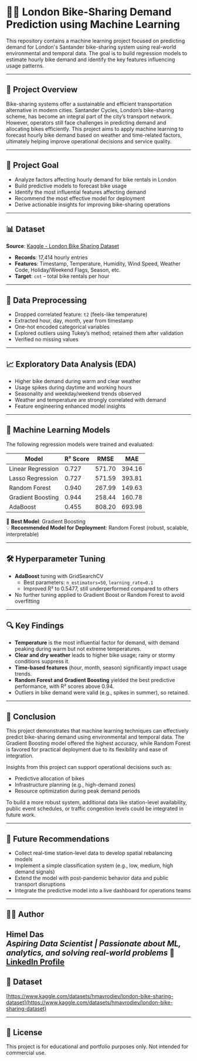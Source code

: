 # 🚴‍♂️ London Bike-Sharing Demand Prediction using Machine Learning

This repository contains a machine learning project focused on predicting demand for London's Santander bike-sharing system using real-world environmental and temporal data. The goal is to build regression models to estimate hourly bike demand and identify the key features influencing usage patterns.

---

## 📌 Project Overview

Bike-sharing systems offer a sustainable and efficient transportation alternative in modern cities. Santander Cycles, London’s bike-sharing scheme, has become an integral part of the city’s transport network. However, operators still face challenges in predicting demand and allocating bikes efficiently. This project aims to apply machine learning to forecast hourly bike demand based on weather and time-related factors, ultimately helping improve operational decisions and service quality.

---

## 🎯 Project Goal

- Analyze factors affecting hourly demand for bike rentals in London
- Build predictive models to forecast bike usage
- Identify the most influential features affecting demand
- Recommend the most effective model for deployment
- Derive actionable insights for improving bike-sharing operations

---

## 📊 Dataset

**Source**: [Kaggle - London Bike Sharing Dataset](https://www.kaggle.com/datasets/hmavrodiev/london-bike-sharing-dataset)

- **Records**: 17,414 hourly entries
- **Features**: Timestamp, Temperature, Humidity, Wind Speed, Weather Code, Holiday/Weekend Flags, Season, etc.
- **Target**: `cnt` – total bike rentals per hour

---

## 🧹 Data Preprocessing

- Dropped correlated feature: `t2` (feels-like temperature)
- Extracted hour, day, month, year from timestamp
- One-hot encoded categorical variables
- Explored outliers using Tukey’s method; retained them after validation
- Verified no missing values

---

## 📈 Exploratory Data Analysis (EDA)

- Higher bike demand during warm and clear weather
- Usage spikes during daytime and working hours
- Seasonality and weekday/weekend trends observed
- Weather and temperature are strongly correlated with demand
- Feature engineering enhanced model insights

---

## 🤖 Machine Learning Models

The following regression models were trained and evaluated:

| Model              | R² Score | RMSE    | MAE    |
|-------------------|----------|---------|--------|
| Linear Regression  | 0.727    | 571.70  | 394.16 |
| Lasso Regression   | 0.727    | 571.59  | 393.81 |
| Random Forest      | 0.940    | 267.99  | 149.63 |
| Gradient Boosting  | 0.944    | 258.44  | 160.78 |
| AdaBoost           | 0.455    | 808.20  | 693.98 |

📌 **Best Model**: Gradient Boosting  
💡 **Recommended Model for Deployment**: Random Forest (robust, scalable, interpretable)

---

## 🛠️ Hyperparameter Tuning

- **AdaBoost** tuning with GridSearchCV
  - Best parameters: `n_estimators=50`, `learning_rate=0.1`
  - Improved R² to 0.5477, still underperformed compared to others
- No further tuning applied to Gradient Boost or Random Forest to avoid overfitting

---

## 🔍 Key Findings

- **Temperature** is the most influential factor for demand, with demand peaking during warm but not extreme temperatures.
- **Clear and dry weather** leads to higher bike usage; rainy or stormy conditions suppress it.
- **Time-based features** (hour, month, season) significantly impact usage trends.
- **Random Forest and Gradient Boosting** yielded the best predictive performance, with R² scores above 0.94.
- Outliers in bike demand were valid (e.g., spikes in summer), so retained.

---

## 🧠 Conclusion

This project demonstrates that machine learning techniques can effectively predict bike-sharing demand using environmental and temporal data. The Gradient Boosting model offered the highest accuracy, while Random Forest is favored for practical deployment due to its flexibility and ease of integration.

Insights from this project can support operational decisions such as:
- Predictive allocation of bikes
- Infrastructure planning (e.g., high-demand zones)
- Resource optimization during peak demand periods

To build a more robust system, additional data like station-level availability, public event schedules, or traffic congestion levels could be integrated in future work.

---

## 🧩 Future Recommendations

- Collect real-time station-level data to develop spatial rebalancing models
- Implement a simple classification system (e.g., low, medium, high demand signals)
- Extend the model with post-pandemic behavior data and public transport disruptions
- Integrate the predictive model into a live dashboard for operations teams

---

## 👨‍💻 Author

**Himel Das**  
*Aspiring Data Scientist | Passionate about ML, analytics, and solving real-world problems*
🔗 [LinkedIn Profile](https://www.linkedin.com/in/dashimel/)
---

## 🔗 Dataset

[https://www.kaggle.com/datasets/hmavrodiev/london-bike-sharing-dataset](https://www.kaggle.com/datasets/hmavrodiev/london-bike-sharing-dataset)

---

## 📄 License

This project is for educational and portfolio purposes only. Not intended for commercial use.

